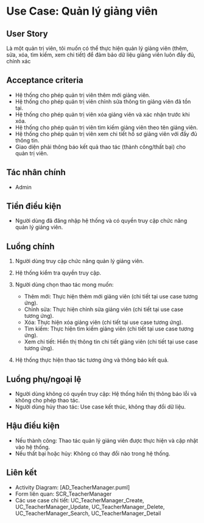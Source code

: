 # Use Case: Quản lý giảng viên

## User Story

Là một quản trị viên, tôi muốn có thể thực hiện quản lý giảng viên (thêm, sửa, xóa, tìm kiếm, xem chi tiết) để đảm bảo dữ liệu giảng viên luôn đầy đủ, chính xác

## Acceptance criteria
- Hệ thống cho phép quản trị viên thêm mới giảng viên.
- Hệ thống cho phép quản trị viên chỉnh sửa thông tin giảng viên đã tồn tại.
- Hệ thống cho phép quản trị viên xóa giảng viên và xác nhận trước khi xóa.
- Hệ thống cho phép quản trị viên tìm kiếm giảng viên theo tên giảng viên.
- Hệ thống cho phép quản trị viên xem chi tiết hồ sơ giảng viên với đầy đủ thông tin.
- Giao diện phải thông báo kết quả thao tác (thành công/thất bại) cho quản trị viên.

## Tác nhân chính

* Admin

## Tiền điều kiện

* Người dùng đã đăng nhập hệ thống và có quyền truy cập chức năng quản lý giảng viên.

## Luồng chính

1. Người dùng truy cập chức năng quản lý giảng viên.
2. Hệ thống kiểm tra quyền truy cập.
3. Người dùng chọn thao tác mong muốn:

   * Thêm mới: Thực hiện thêm mới giảng viên (chi tiết tại use case tương ứng).
   * Chỉnh sửa: Thực hiện chỉnh sửa giảng viên (chi tiết tại use case tương ứng).
   * Xóa: Thực hiện xóa giảng viên (chi tiết tại use case tương ứng).
   * Tìm kiếm: Thực hiện tìm kiếm giảng viên (chi tiết tại use case tương ứng).
   * Xem chi tiết: Hiển thị thông tin chi tiết giảng viên (chi tiết tại use case tương ứng). 

4. Hệ thống thực hiện thao tác tương ứng và thông báo kết quả.

## Luồng phụ/ngoại lệ

* Người dùng không có quyền truy cập: Hệ thống hiển thị thông báo lỗi và không cho phép thao tác.
* Người dùng hủy thao tác: Use case kết thúc, không thay đổi dữ liệu.

## Hậu điều kiện

* Nếu thành công: Thao tác quản lý giảng viên được thực hiện và cập nhật vào hệ thống.
* Nếu thất bại hoặc hủy: Không có thay đổi nào trong hệ thống.

## Liên kết

* Activity Diagram: [AD_TeacherManager.puml]
* Form liên quan: SCR_TeacherManager
* Các use case chi tiết: UC_TeacherManager_Create, UC_TeacherManager_Update, UC_TeacherManager_Delete, UC_TeacherManager_Search, UC_TeacherManager_Detail

